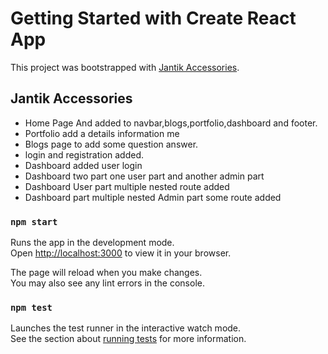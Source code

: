# Getting Started with Create React App

This project was bootstrapped with [Jantik Accessories](https://github.com/facebook/create-react-app).

## Jantik Accessories

- Home Page And added to navbar,blogs,portfolio,dashboard and footer.
- Portfolio add a details information me
- Blogs page to add some question answer.
- login and registration added.
- Dashboard added user login
- Dashboard two part one user part and another admin part
- Dashboard User part multiple nested route added
- Dashboard part multiple nested  Admin part some route added


### `npm start`

Runs the app in the development mode.\
Open [http://localhost:3000](http://localhost:3000) to view it in your browser.

The page will reload when you make changes.\
You may also see any lint errors in the console.

### `npm test`

Launches the test runner in the interactive watch mode.\
See the section about [running tests](https://facebook.github.io/create-react-app/docs/running-tests) for more information.

